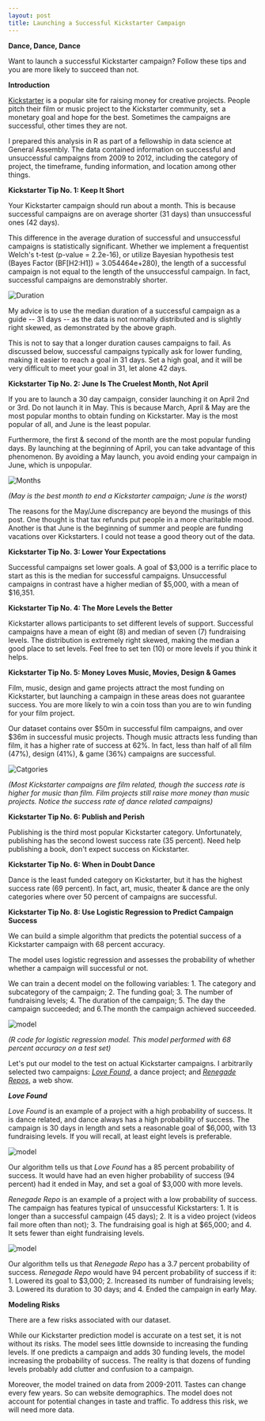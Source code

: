 ```yaml
---
layout: post
title: Launching a Successful Kickstarter Campaign
---
```


**Dance, Dance, Dance**

Want to launch a successful Kickstarter campaign? Follow these tips and you are more likely to succeed than not.

**Introduction**

[Kickstarter](https://www.kickstarter.com) is a popular site for raising money for creative projects. People pitch their film or music project to the Kickstarter community, set a monetary goal and hope for the best. Sometimes the campaigns are successful, other times they are not.

I prepared this analysis in R as part of a fellowship in data science at General Assembly. The data contained information on successful and unsuccessful campaigns from 2009 to 2012, including the category of project, the timeframe, funding information, and location among other things.

**Kickstarter Tip No. 1: Keep It Short**

Your Kickstarter campaign should run about a month. This is because successful campaigns are on average shorter (31 days) than unsuccessful ones (42 days).

This difference in the average duration of successful and unsuccessful campaigns is statistically significant.  Whether we implement a frequentist Welch's t-test (p-value = 2.2e-16), or utilize Bayesian hypothesis test (Bayes Factor (BF[H2:H1]) = 3.054464e+280), the length of a successful campaign is not equal to the length of the unsuccessful campaign. In fact, successful campaigns are demonstrably shorter.

![Duration](../images/kickstarter/GAdur.png)

My advice is to use the median duration of a successful campaign as a guide -- 31 days -- as the data is not normally distributed and is slightly right skewed, as demonstrated by the above graph.

This is not to say that a longer duration causes campaigns to fail. As discussed below, successful campaigns typically ask for lower funding, making it easier to reach a goal in 31 days. Set a high goal, and it will be very difficult to meet your goal in 31, let alone 42 days.

**Kickstarter Tip No. 2: June Is The Cruelest Month, Not April**

If you are to launch a 30 day campaign, consider launching it on April 2nd or 3rd. Do not launch it in May. This is because March, April & May are the most popular months to obtain funding on Kickstarter.  May is the most popular of all, and June is the least popular.

Furthermore, the first & second of the month are the most popular funding days. By launching at the beginning of April, you can take advantage of this phenomenon. By avoiding a May launch, you avoid ending your campaign in June, which is unpopular.

![Months](../images/kickstarter/GAmonths.png)

*(May is the best month to end a Kickstarter campaign; June is the worst)*

The reasons for the May/June discrepancy are beyond the musings of this post. One thought is that tax refunds put people in a more charitable mood. Another is that June is the beginning of summer and people are funding vacations over Kickstarters. I could not tease a good theory out of the data.  

**Kickstarter Tip No. 3: Lower Your Expectations**

Successful campaigns set lower goals. A goal of $3,000 is a terrific place to start as this is the median for successful campaigns. Unsuccessful campaigns in contrast have a higher median of $5,000, with a mean of $16,351.

**Kickstarter Tip No. 4: The More Levels the Better**

Kickstarter allows participants to set different levels of support. Successful campaigns have a mean of eight (8) and median of seven (7) fundraising levels. The distribution is extremely right skewed, making the median a good place to set levels. Feel free to set ten (10) or more levels if you think it helps.

**Kickstarter Tip No. 5: Money Loves Music, Movies, Design & Games**

Film, music, design and game projects attract the most funding on Kickstarter, but launching a campaign in these areas does not guarantee success. You are more likely to win a coin toss than you are to win funding for your film project.

Our dataset contains over $50m in successful film campaigns, and over $36m in successful music projects. Though music attracts less funding than film, it has a higher rate of success at 62%. In fact, less than half of all film (47%), design (41%), & game (36%) campaigns are successful.

![Catgories](../images/kickstarter/GAPlot.png)

*(Most Kickstarter campaigns are film related, though the success rate is higher for music than film. Film projects still raise more money than music projects. Notice the success rate of dance related campaigns)*

**Kickstarter Tip No. 6: Publish and Perish**

Publishing is the third most popular Kickstarter category. Unfortunately, publishing has the second lowest success rate (35 percent). Need help publishing a book, don't expect success on Kickstarter.

**Kickstarter Tip No. 6: When in Doubt Dance**

Dance is the least funded category on Kickstarter, but it has the highest success rate (69 percent). In fact, art, music, theater & dance are the only categories where over 50 percent of campaigns are successful.  

**Kickstarter Tip No. 8: Use Logistic Regression to Predict Campaign Success**

We can build a simple algorithm that predicts the potential success of a Kickstarter campaign with 68 percent accuracy.

The model uses logistic regression and assesses the probability of whether whether a campaign will successful or not.

We can train a decent model on the following variables: 1. The category and subcategory of the campaign; 2. The funding goal; 3. The number of fundraising levels; 4. The duration of the campaign; 5. The day the campaign succeeded; and 6.The month the campaign achieved succeeded.

![model](../images/kickstarter/Model.png)

*(R code for logistic regression model. This model performed with 68 percent accuracy on a test set)*

Let's put our model to the test on actual Kickstarter campaigns. I arbitrarily selected two campaigns: [*Love Found*](https://www.kickstarter.com/projects/makehistory/lovefound-by-jon-rua), a dance project; and [*Renegade Repos*](https://www.kickstarter.com/projects/1707992326/renegade-repos-web-show?ref=nav_search), a web show.

***Love Found***

*Love Found* is an example of a project with a high probability of success. It is dance related, and dance always has a high probability of success. The campaign is 30 days in length and sets a reasonable goal of $6,000, with 13 fundraising levels. If you will recall, at least eight levels is preferable.

![model](../images/kickstarter/Love.png)

Our algorithm tells us that *Love Found* has a 85 percent probability of success. It would have had an even higher probability of success (94 percent) had it ended in May, and set a goal of $3,000 with more levels.

*Renegade Repo* is an example of a project with a low probability of success. The campaign has features typical of unsuccessful Kickstarters: 1. It is longer than a successful campaign (45 days); 2. It is a video project (videos fail more often than not); 3. The fundraising goal is high at $65,000; and 4. It sets fewer than eight fundraising levels.

![model](../images/kickstarter/Renegade.png)

Our algorithm tells us that *Renegade Repo* has a 3.7 percent probability of success. *Renegade Repo* would have 94 percent probability of success if it: 1. Lowered its goal to $3,000; 2. Increased its number of fundraising levels; 3. Lowered its duration to 30 days; and 4. Ended the campaign in early May.

**Modeling Risks**

There are a few risks associated with our dataset.

While our Kickstarter prediction model is accurate on a test set, it is not without its risks. The model sees little downside to increasing the funding levels. If one predicts a campaign and adds 30 funding levels, the model increasing the probability of success. The reality is that dozens of funding levels probably add clutter and confusion to a campaign.

Moreover, the model trained on data from 2009-2011. Tastes can change every few years. So can website demographics. The model does not account for potential changes in taste and traffic. To address this risk, we will need more data.
